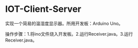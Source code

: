 # IOT-Client-Server
实现一个简易的温湿度显示器。所用开发板：Arduino Uno。

操作步骤：1.将ino文件烧入开发板。2.运行Receiver.java。3.运行Receiver.java。
